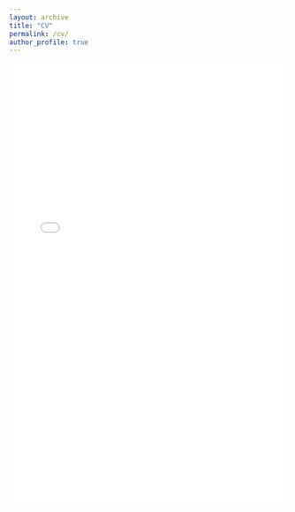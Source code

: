 ```yaml
---
layout: archive
title: "CV"
permalink: /cv/
author_profile: true
---
```


<iframe src="/files/CV.siwen.pdf" width="100%" height="800px" style="border: none;"></iframe>


